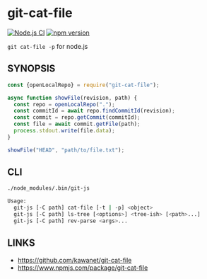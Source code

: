 # git-cat-file

[![Node.js CI](https://github.com/kawanet/git-cat-file/workflows/Node.js%20CI/badge.svg?branch=main)](https://github.com/kawanet/git-cat-file/actions/)
[![npm version](https://img.shields.io/npm/v/git-cat-file)](https://www.npmjs.com/package/git-cat-file)

`git cat-file -p` for node.js

## SYNOPSIS

```js
const {openLocalRepo} = require("git-cat-file");

async function showFile(revision, path) {
  const repo = openLocalRepo(".");
  const commitId = await repo.findCommitId(revision);
  const commit = repo.getCommit(commitId);
  const file = await commit.getFile(path);
  process.stdout.write(file.data);
}

showFile("HEAD", "path/to/file.txt");
```

## CLI

```sh
./node_modules/.bin/git-js

Usage:
  git-js [-C path] cat-file [-t | -p] <object>
  git-js [-C path] ls-tree [<options>] <tree-ish> [<path>...]
  git-js [-C path] rev-parse <args>...
```

## LINKS

- https://github.com/kawanet/git-cat-file
- https://www.npmjs.com/package/git-cat-file
